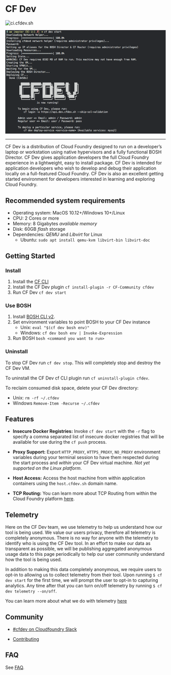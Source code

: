 # CF Dev

![ci.cfdev.sh](http://ci.cfdev.sh/api/v1/teams/main/pipelines/cfdev/jobs/build-cli/badge)

![start](./docs/start.png)

***********************************

CF Dev is a distribution of Cloud Foundry designed to run on a developer’s laptop or workstation using native hypervisors and a fully functional BOSH Director. CF Dev gives application developers the full Cloud Foundry experience in a lightweight, easy to install package. CF Dev is intended for application developers who wish to develop and debug their application locally on a full-featured Cloud Foundry. CF Dev is also an excellent getting started environment for developers interested in learning and exploring Cloud Foundry.

## Recommended system requirements

* Operating system: MacOS 10.12+/Windows 10+/Linux
* CPU: 2 Cores or more
* Memory: 8 Gigabytes _available memory_
* Disk: 60GB _flash_ storage
* Dependencies: _QEMU_ and _Libvirt_ for Linux
  * Ubuntu: `sudo apt install qemu-kvm libvirt-bin libvirt-doc`

## Getting Started

### Install

1. Install the [CF CLI](https://github.com/cloudfoundry/cli)
1. Install the CF Dev plugin `cf install-plugin -r CF-Community cfdev`
1. Run CF Dev `cf dev start`

### Use BOSH

1. Install [BOSH CLI v2](https://bosh.io/docs/cli-v2.html).
1. Set environment variables to point BOSH to your CF Dev instance
	* Unix: `eval "$(cf dev bosh env)"`
	* Windows: `cf dev bosh env | Invoke-Expression`
1. Run BOSH `bosh <command you want to run>`

### Uninstall

To stop CF Dev run `cf dev stop`. This will completely stop and destroy the CF Dev VM.

To uninstall the CF Dev cf CLI plugin run `cf uninstall-plugin cfdev`.

To reclaim consumed disk space, delete your CF Dev directory:

* Unix: `rm -rf ~/.cfdev`
* Windows `Remove-Item -Recurse ~/.cfdev`

## Features

* **Insecure Docker Registries:** Invoke `cf dev start` with the `-r` flag to specify a comma separated list of insecure docker registries that will be
   available for use during the `cf push` process.

* **Proxy Support:** Export `HTTP_PROXY`, `HTTPS_PROXY`, `NO_PROXY` environment variables during your terminal session to have them respected during the start process and _within_
  your CF Dev virtual machine. _Not yet supported on the Linux platform_.

* **Host Access:** Access the host machine from within application containers using the `host.cfdev.sh` domain name.

* **TCP Routing:** You can learn more about TCP Routing from within the Cloud Foundry platform [here](https://github.com/cloudfoundry/routing-release#post-deploy-steps).

## Telemetry

Here on the CF Dev team, we use telemetry to help us understand how our tool is being used.  We value our users privacy, therefore all telemetry is completely anonymous. There is no way for anyone with the telemetry to identify who is using the CF Dev tool.  In an effort to make our data as transparent as possible, we will be publishing aggregated anonymous usage data to this page periodically to help our user community understand how the tool is being used. 

In addition to making this data completely anonymous, we require users to opt-in to allowing us to collect telemetry from their tool. Upon running `$ cf dev start` for the first time, we will prompt the user to opt-in to capturing analytics.  Any time after that you can turn on/off telemetry by running `$ cf dev telemetry --on/off`.

You can learn more about what we do with telemetry [here](https://github.com/cloudfoundry-incubator/cfdev/wiki/Telemetry)

## Community

* [#cfdev on Cloudfoundry Slack](https://cloudfoundry.slack.com)

* [Contributing](CONTRIBUTING.md)

## FAQ

See [FAQ](FAQ.md).

